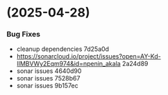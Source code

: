 #  (2025-04-28)


### Bug Fixes

* cleanup dependencies 7d25a0d
* https://sonarcloud.io/project/issues?open=AY-Kd-lIMBVWy2Eqm974&id=npenin_akala 2a24d89
* sonar issues 4640d90
* sonar issues 7528b67
* sonar issues 9b157ec



